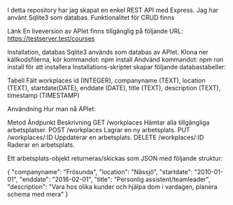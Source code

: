I detta repository har jag skapat en enkel REST API med Express.
Jag har använt Sqlite3 som databas. 
Funktionalitet för CRUD finns

Länk
En liveversion av APIet finns tillgänglig på följande URL: https://testserver.test/courses

Installation, databas
Sqlite3 används som databas av APIet. Klona ner källkodsfilerna, kör kommandot: npm install 
Andvänd kommandot: npm run install för att installera Installations-skriptet skapar följande databastabeller:

Tabell   	Fält
workplaces	id (INTEGER), companyname (TEXT), location (TEXT), startdate(DATE), enddate (DATE), title (TEXT), description (TEXT), timestamp (TIMESTAMP)

Användning
Hur man nå APIet:

Metod	Ändpunkt	    Beskrivning
GET	    /workplaces	    Hämtar alla tillgängliga arbetsplatser.
POST	/workplaces	    Lagrar en ny arbetsplats.
PUT	    /workplaces/:ID	Uppdaterar en arbetsplats. 
DELETE	/workplaces/:ID	Raderar en arbetsplats.


Ett arbetsplats-objekt returneras/skickas som JSON med följande struktur:

{
   "companyname": "Frösunda",
   "location": "Nässjö",
   "startdate": "2010-01-01",
   "enddate": "2016-02-01",
   "title": "Personlig assistent/teamleader",
   "description": "Vara hos olika kunder och hjälpa dom i vardagen, planera schema med mera"
}